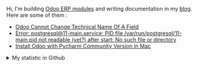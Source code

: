 Hi, I'm building [Odoo ERP modules](https://apps.odoo.com/apps/browse?repo_maintainer_id=276647) and writing documentation in my [blog](https://blog.altela.net). Here are some of them :
<!-- BLOG-POST-LIST:START -->
- [Odoo Cannot Change Technical Name Of A Field](https://blog.altela.net/2023/01/odoo-cannot-change-technical-name-of.html)
- [Error: postgresql@11-main.service: PID file /var/run/postgresql/11-main.pid not readable &lpar;yet?&rpar; after start: No such file or directory](https://blog.altela.net/2023/01/error-postgresql11-mainservice-pid-file.html)
- [Install Odoo with Pycharm Community Version in Mac](https://blog.altela.net/2023/01/install-odoo-with-pycharm-community.html)
<!-- BLOG-POST-LIST:END -->


<details>
    <summary>My statistic in Github</summary>
<div>

<img height="154" src="https://github-readme-stats.vercel.app/api?username=altela&count_private=true&theme=github_dark&hide_border=true&show_icons=true&include_all_commits=true&hide_rank=false&custom_title=Activity%20On%20GitHub" />
  
<img height="154" src="https://github-readme-stats.vercel.app/api/top-langs/?username=altela&layout=compact&theme=github_dark&&langs_count=10&hide_border=true&custom_title=Repository's%20Composition%20Languages" />
</div>
    
<!--START_SECTION:waka-->

```text
Python             17 hrs 21 mins  █████████████████▓░░░░░░░   70.36 %
XML                3 hrs 4 mins    ███░░░░░░░░░░░░░░░░░░░░░░   12.48 %
SCSS               1 hr 15 mins    █▒░░░░░░░░░░░░░░░░░░░░░░░   05.08 %
CSS                1 hr 13 mins    █▒░░░░░░░░░░░░░░░░░░░░░░░   04.97 %
HTML               47 mins         ▓░░░░░░░░░░░░░░░░░░░░░░░░   03.19 %
Text               27 mins         ▒░░░░░░░░░░░░░░░░░░░░░░░░   01.88 %
```

<!--END_SECTION:waka-->

</details>

<!-- Waka documentation : https://medium.com/@JakenH/show-off-your-coding-stats-on-your-github-profile-using-wakatime-ce3ceb1063b5 -->
